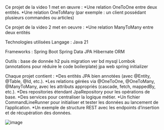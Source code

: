 Ce projet de la video 1 met en œuvre : 
*Une relation OneToOne entre deux entités. 
*Une relation OneToMany (par exemple : un client possédant plusieurs commandes ou articles)

Ce projet de la video 2 met en oeuvre : 
*Une relation ManyToMany entre deux entités

Technologies utilisées Langage : Java 21

Frameworks : Spring Boot Spring Data JPA Hibernate ORM

Outils : base de donnée h2 puis migration ver bd mysql Lombok (annotations pour réduire le code boilerplate) jpa web spring initializer

Chaque projet contient : 
*Des entités JPA bien annotées (avec @Entity, @Table, @Id, etc.).
*Les relations gérées via @OneToOne, @OneToMany, @ManyToMany, avec les attributs appropriés (cascade, fetch, mappedBy, etc.).
*Des repositories étendant JpaRepository pour les opérations de base. 
*Des services pour centraliser la logique métier. 
*Un fichier CommandLineRunner pour initialiser et tester les données au lancement de l’application.
*Un exemple de structure REST avec les endpoints d’insertion et de récupération des données.

![image](https://github.com/user-attachments/assets/0203cc69-6c2b-4767-8872-0172992ba6f7)
